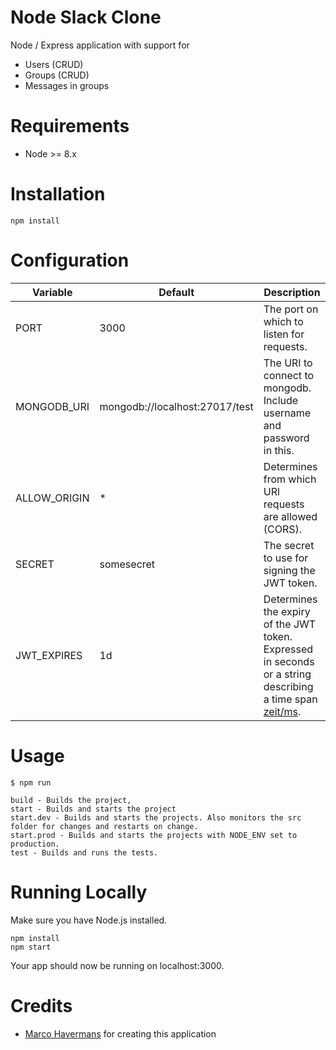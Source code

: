 Node Slack Clone
=======================

Node / Express application with support for 
* Users (CRUD)
* Groups (CRUD)
* Messages in groups


Requirements
============

* Node >= 8.x

Installation
============

    npm install

Configuration
=====

| Variable | Default | Description |
| ------ | ------ | ------ |
| PORT | 3000 |The port on which to listen for requests. |
| MONGODB_URI | mongodb://localhost:27017/test | The URI to connect to mongodb. Include username and password in this. |
| ALLOW_ORIGIN | * | Determines from which URl requests are allowed (CORS). |
| SECRET | somesecret | The secret to use for signing the JWT token. |
| JWT_EXPIRES | 1d | Determines the expiry of the JWT token. Expressed in seconds or a string describing a time span [zeit/ms](https://github.com/zeit/ms).|

Usage 
=======
    $ npm run

    build - Builds the project,
    start - Builds and starts the project
    start.dev - Builds and starts the projects. Also monitors the src folder for changes and restarts on change.
    start.prod - Builds and starts the projects with NODE_ENV set to production.
    test - Builds and runs the tests.

Running Locally
=======
Make sure you have Node.js installed.

    npm install
    npm start
    
Your app should now be running on localhost:3000.

Credits
=======

* [Marco Havermans](https://github.com/markieo1/) for creating this application
